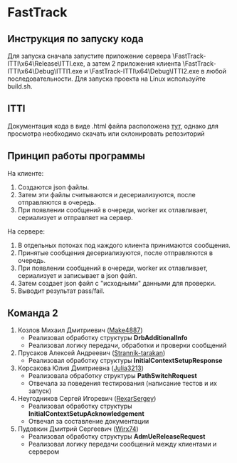 # FastTrack

## Инструкция по запуску кода

Для запуска сначала запустите приложение сервера \FastTrack-ITTI\x64\Release\ITTI.exe, а затем 2 приложения клиента \FastTrack-ITTI\x64\Debug\ITTI1.exe и \FastTrack-ITTI\x64\Debug\ITTI2.exe в любой последовательности.
Для запуска проекта на Linux используйте build.sh.

## ITTI

Документация кода в виде .html файла расположена [тут](https://github.com/RexarSergey/FastTrack-ITTI/blob/master/ITTI/docs/html/index.html), однако для просмотра необходимо скачать или склонировать репозиторий

## Принцип работы программы
На клиенте:
1. Создаются json файлы.
2. Затем эти файлы считываются и десериализуются, после отправляются в очередь.
3. При появлении сообщений в очереди, worker их отлавливает, сериализует и отправляет на сервер.

На сервере:
1. В отдельных потоках под каждого клиента принимаются сообщения.
2. Принятые сообщения десериализуются, после отправляются в очередь.
3. При появлении сообщений в очереди, worker их отлавливает, сериализует и записывает в json файл.
4. Затем создает json файл с "исходными" данными для проверки.
5. Выводит результат pass/fail.

## Команда 2

1. Козлов Михаил Дмитриевич ([Make4887](https://github.com/Make4887))
   - Реализовал обработку структуры **DrbAdditionalInfo**
   - Реализовал логику передачи, обработки и проверки сообщений
2. Прусаков Алексей Андреевич ([Strannik-tarakan](https://github.com/Strannik-tarakan))
   - Реализовал обработку структуры **InitialContextSetupResponse**
3. Корсакова Юлия Дмитриевна ([Julia3213](https://github.com/Julia3213))
   - Реализовала обработку структуры **PathSwitchRequest**
   - Отвечала за поведения тестирования (написание тестов и их запуск)
5. Неугодников Сергей Игоревич ([RexarSergey](https://github.com/RexarSergey))
   - Реализовал обработку структуры **InitialContextSetupAcknowledgement**
   - Отвечал за составление документации
7. Пудовкин Дмитрий Сергеевич ([Wirx74](https://github.com/Wirx74))
   - Реализовал обработку структуры **AdmUeReleaseRequest**
   - Реализовал логику передачи сообщений между клиентами и сервером
